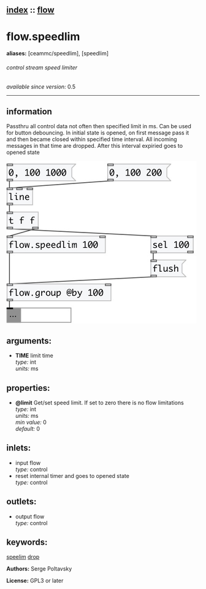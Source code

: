 [index](index.html) :: [flow](category_flow.html)
---

# flow.speedlim
**aliases:** [ceammc/speedlim], [speedlim]


###### control stream speed limiter

*available since version:* 0.5

---


## information
Passthru all control data not often then specified limit in ms. Can be used for button debouncing. In initial state is opened, on first message pass it and then became closed within specified time interval. All incoming messages in that time are dropped. After this interval expiried goes to opened state


[![example](../examples/img/flow.speedlim.jpg)](../examples/pd/flow.speedlim.pd)



## arguments:

* **TIME**
limit time<br>
_type:_ int<br>
_units:_ ms<br>





## properties:

* **@limit** 
Get/set speed limit. If set to zero there is no flow limitations<br>
_type:_ int<br>
_units:_ ms<br>
_min value:_ 0<br>
_default:_ 0<br>



## inlets:

* input flow<br>
_type:_ control
* reset internal timer and goes to opened state<br>
_type:_ control



## outlets:

* output flow<br>
_type:_ control



## keywords:

[speelim](keywords/speelim.html)
[drop](keywords/drop.html)






**Authors:** Serge Poltavsky




**License:** GPL3 or later





